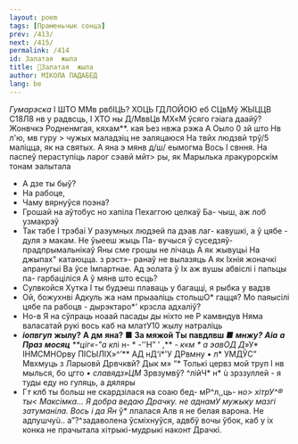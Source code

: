 ```yaml
---
layout: poem
tags: [Праменьчык сонца]
prev: /413/
next: /415/
permalink: /414
id: Залатая  жыла
title: 🚧Залатая  жыла
author: МІКОЛА ПАДАБЕД
lang: be
---
```



_Гумарэска_
I ШТО ММв рвбІЦЬ? ХОЦЬ ГДЛОЙОЮ еб СЦвМў ЖЫЦЦВ С18Л8 нв у радвсць, I ХТО ны Д/МввЦв МХ«М ўсяго гэіага даайў? Жонвчкэ Родненмгая, кяхам**. кая Ьез нвжа рэжа А Оыло 0 зй што Нв л'ю, мв гуру > чужых маладэіц не эаляцаюся На твйх людзвй трў/5 маліцца, як на святых. А яна э мянв д/ш/ еымогма Вось I свння. На паспеў пераступіць ларог сэавй мйт> ры, як Марылька лракурорскім тонам эалытала
-   А дзе ты быў?
-   На рабоце,
-   Чаму вярнуўся поэна?
-   Грошай на аўтобус но хапіла Пехаггою целкаў Ба- чыш, аж лоб узмакрэў
-   Так табе I трэбаі У раэумных людэей па дэав лаг- кавушкі, а ў цябе - дуля э макам. Не ўыееш жыць Па- вучыся ў суседзяў-прадпрымальнікаў Яны сме грошы не лічаць А як жывуцьі На джыпах" катаюцца. з рэст»- ранаў не вылазяць А як Іхнія жоначкі апранугыі Ва ўсе Імпартнае. Ад эолата ў Іх аж вушы абвіслі і папьцы па- гарбаціліся А ў мянв што есць?
-   Сулвкойся Хутка I ты будэеш плаваць у багацці, я рыбка у вадзв
-   Ой, божухнві Адкуль жа нам прыааліць стольшО* гацця? Мо паяысілі цябе па рабоцв - дырэктаро*' крзсла адхаліў?
-   Но-в Я на сўлраць ноаай пасады ды ніхто не Р камвндув Няма валасатай рукі вось каб на млатУ10 жылу натраліць
-   **_іопвгуп_**  **жылу?**  **А**  **дм**  **яна?**
■ **За мяжой**
**Ты**  **павдлвш**  ***■**  **мнжу?**
**Аіа**  **а**  **Праз**  **мосяц**
**ціг«-"а к*лі н- * -''Н” ' ,**
**- к«м * а эавОД* Д*»У* ІНМСМНОрву ПІСЫЛІХ»^’**
АД нД‘і*'У ДРвмну
• л* УМДЎС" Мвхмуць з Ларыовй Дрвчквй? Дык м» “* Толькі цервз мой труп I нв мылься, бо
цгго *• славядз»ЦМ* Зрвзумвў?
^лійЧ* н* ù зрззуллей - я туды еду но гуляць, а дяляры
- Г*т* клб ты больш не скардзілася на соаю бед- мР^л,,ць-
н*о> хітрУ^® ты< Максімка... Я добра ведаю Драчку.
не аднамУ мужыку мазгі затуманіла. Вось і да Ян* ў* лпалася Алв я не белая варона. Не адпушчуù.. а”?^задаволена ўсміхнуўся, адвбў вочы ўбок, каб у іх конка не прачытала хітрыкі-мудрыкі наконт Драчкі.
